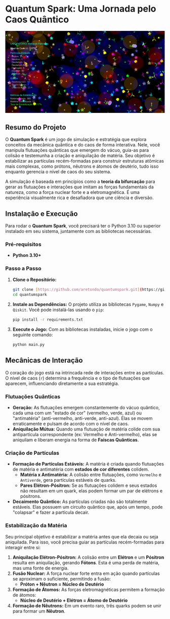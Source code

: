 # Quantum Spark: Uma Jornada pelo Caos Quântico

![Gameplay do Quantum Spark](https://raw.githubusercontent.com/aretondo/quantumspark/main/docs/screenshot.jpg)

## Resumo do Projeto

O **Quantum Spark** é um jogo de simulação e estratégia que explora conceitos da mecânica quântica e do caos de forma interativa. Nele, você manipula flutuações quânticas que emergem do vácuo, guia-as para colisão e testemunha a criação e aniquilação de matéria. Seu objetivo é estabilizar as partículas recém-formadas para construir estruturas atômicas mais complexas, como prótons, nêutrons e átomos de deutério, tudo isso enquanto gerencia o nível de caos do seu sistema.

A simulação é baseada em princípios como a **teoria da bifurcação** para gerar as flutuações e interações que imitam as forças fundamentais da natureza, como a força nuclear forte e a eletromagnética. É uma experiência visualmente rica e desafiadora que une ciência e diversão.

## Instalação e Execução

Para rodar o **Quantum Spark**, você precisará ter o Python 3.10 ou superior instalado em seu sistema, juntamente com as bibliotecas necessárias.

### Pré-requisitos
* **Python 3.10+**

### Passo a Passo

1.  **Clone o Repositório:**
    ```bash
    git clone [https://github.com/aretondo/quantumspark.git](https://github.com/aretondo/quantumspark.git)
    cd quantumspark
    ```

2.  **Instale as Dependências:**
    O projeto utiliza as bibliotecas `Pygame`, `Numpy` e `Qiskit`. Você pode instalá-las usando o `pip`:
    ```bash
    pip install -r requirements.txt
    ```

3.  **Execute o Jogo:**
    Com as bibliotecas instaladas, inicie o jogo com o seguinte comando:
    ```bash
    python main.py
    ```

## Mecânicas de Interação

O coração do jogo está na intrincada rede de interações entre as partículas. O nível de caos (`r`) determina a frequência e o tipo de flutuações que aparecem, influenciando diretamente a sua estratégia.

### Flutuações Quânticas

* **Geração:** As flutuações emergem constantemente do vácuo quântico, cada uma com um "estado de cor" (vermelho, verde, azul) ou "antimatéria" (anti-vermelho, anti-verde, anti-azul). Elas se movem erraticamente e pulsam de acordo com o nível de caos.
* **Aniquilação Mútua:** Quando uma flutuação de matéria colide com sua antipartícula correspondente (ex: Vermelho e Anti-vermelho), elas se aniquilam e liberam energia na forma de **Faíscas Quânticas**.

### Criação de Partículas

* **Formação de Partículas Estáveis:** A matéria é criada quando flutuações de matéria e antimatéria com **estados de cor diferentes** colidem.
    * **Matéria x Antimatéria:** A colisão entre flutuações, como `Vermelho` e `Antiverde`, gera partículas estáveis de quarks.
    * **Pares Elétron-Pósitron:** Se as flutuações colidem e seus estados não resultam em um quark, elas podem formar um par de elétrons e pósitrons.
* **Decaimento Quântico:** As partículas criadas não são totalmente estáveis. Elas possuem um circuito quântico que, após um tempo, pode "colapsar" e fazer a partícula decair.

### Estabilização da Matéria

Seu principal objetivo é estabilizar a matéria antes que ela decaia ou seja aniquilada. Para isso, você precisa guiar as partículas recém-formadas para interagir entre si:

1.  **Aniquilação Elétron-Pósitron:** A colisão entre um **Elétron** e um **Pósitron** resulta em aniquilação, gerando **Fótons**. Esta é uma perda de matéria, mas uma fonte de energia.
2.  **Fusão Nuclear:** A força nuclear forte entra em ação quando partículas se aproximam o suficiente, permitindo a fusão:
    * **Próton + Nêutron = Núcleo de Deutério**
3.  **Formação de Átomos:** As forças eletromagnéticas permitem a formação de átomos:
    * **Núcleo de Deutério + Elétron = Átomo de Deutério**
4.  **Formação de Nêutrons:** Em um evento raro, três quarks podem se unir para formar um **Nêutron**.